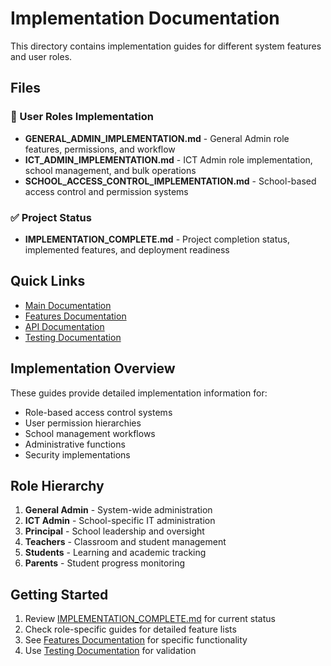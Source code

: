 # Implementation Documentation

This directory contains implementation guides for different system features and user roles.

## Files

### 👥 User Roles Implementation

- **GENERAL_ADMIN_IMPLEMENTATION.md** - General Admin role features, permissions, and workflow
- **ICT_ADMIN_IMPLEMENTATION.md** - ICT Admin role implementation, school management, and bulk operations
- **SCHOOL_ACCESS_CONTROL_IMPLEMENTATION.md** - School-based access control and permission systems

### ✅ Project Status

- **IMPLEMENTATION_COMPLETE.md** - Project completion status, implemented features, and deployment readiness

## Quick Links

- [Main Documentation](../README.md)
- [Features Documentation](../features/)
- [API Documentation](../api/)
- [Testing Documentation](../testing/)

## Implementation Overview

These guides provide detailed implementation information for:

- Role-based access control systems
- User permission hierarchies
- School management workflows
- Administrative functions
- Security implementations

## Role Hierarchy

1. **General Admin** - System-wide administration
2. **ICT Admin** - School-specific IT administration
3. **Principal** - School leadership and oversight
4. **Teachers** - Classroom and student management
5. **Students** - Learning and academic tracking
6. **Parents** - Student progress monitoring

## Getting Started

1. Review [IMPLEMENTATION_COMPLETE.md](./IMPLEMENTATION_COMPLETE.md) for current status
2. Check role-specific guides for detailed feature lists
3. See [Features Documentation](../features/) for specific functionality
4. Use [Testing Documentation](../testing/) for validation

